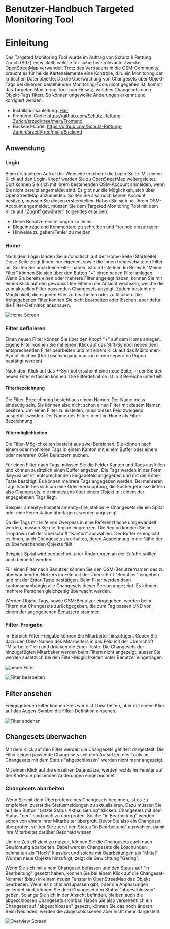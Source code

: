 # Benutzer-Handbuch Targeted Monitoring Tool

# Einleitung

Das Targeted Monitoring Tool wurde im Auftrag von Schutz & Rettung Zürich (SRZ) entwickelt, welche für sicherheitsrelevante Zwecke [OpenStreetMap](https://www.openstreetmap.org/) verwendet. Trotz des Vertrauens in die OSM-Community, braucht es für heikle Kartenelemente eine Kontrolle, d.h. ein Monitoring der kritischen Datenobjekte. Da die Überwachung von Changesets über Objekt-Tags bei diversen bestehenden Monitoring-Tools nicht gegeben ist, kommt das Targeted Monitoring Tool zum Einsatz, welches Changesets nach Objekt-Tags filtert. So können ungewollte Änderungen erkannt und korrigiert werden.

* Installationsanleitung: [Hier](./InstallGuide.md)
* Frontend-Code: https://github.com/Schutz-Rettung-Zurich/srzedi/tree/main/Frontend
* Backend-Code: https://github.com/Schutz-Rettung-Zurich/srzedi/tree/main/Backend

## Anwendung

### Login

Beim erstmaligen Aufruf der Webseite erscheint die Login-Seite. Mit einem Klick auf den Login-Knopf werden Sie zu OpenStreetMap weitergeleitet. Dort können Sie sich mit Ihrem bestehenden OSM-Account anmelden, wenn Sie nicht bereits angemeldet sind. Es gibt nur die Möglichkeit, sich über OpenStreetMap anzumelden. Sollten Sie also noch keinen Account besitzen, müssen Sie diesen erst erstellen. Haben Sie sich mit Ihrem OSM-Account angemeldet, müssen Sie dem Targeted Monitoring Tool mit dem Klick auf "Zugriff gewähren" folgendes erlauben:
* Deine Benutzereinstellungen zu lesen
* Blogeinträge und Kommentare zu schreiben und Freunde einzutragen
* Hinweise zu geben/Fehler zu melden

### Home

Nach dem Login landen Sie automatisch auf der Home-Seite (Startseite). Diese Seite zeigt Ihnen ihre eigenen, sowie die Ihnen freigeschalteten Filter an. Sollten Sie noch keine Filter haben, ist die Liste leer. Im Bereich "Meine Filter" können Sie sich über den Button "+" einen neuen Filter anlegen. Wenn Sie bereits einen oder mehrere Filter angelegt haben, können Sie mit einem Klick auf den gewünschten Filter in die Ansicht wechseln, welche die zum aktuellen Filter passenden Changesets anzeigt. Zudem besteht die Möglichkeit, die eigenen Fiter zu bearbeiten oder zu löschen. Die freigegebenen Filter können Sie nicht bearbeiten oder löschen, aber dafür die Filter-Definition anschauen.

![Home Screen](./images/Home.PNG)

### Filter definieren

Einen neuen Filter können Sie über den Knopf "+" auf dem Home anlegen. Eigene Filter können Sie mit einem Klick auf das Stift-Symbol neben dem entsprechenden Filter bearbeiten und mit einem Klick auf das Mülltonnen-Symol löschen (Der Löschvorgang muss in einem seperaten Popup bestätigt werden).

Nach dem Klick auf das +-Symbol erscheint eine neue Seite, in der Sie den neuen Filter erfassen können. Die Filterdefinition ist in 3 Bereiche unterteilt:

#### Filterbezeichnung

Die Filter-Bezeichnung besteht aus einem Namen. Der Name muss eindeutig sein, Sie können also nicht schon einen Filter mit diesem Namen besitzen. Um einen Filter zu erstellen, muss dieses Feld zwingend ausgefüllt werden. Der Name des Filters dient im Home als Filter-Bezeichnung.

#### Filtermöglichkeiten

Die Filter-Möglichkeiten besteht aus zwei Bereichen. Sie können nach einem oder mehreren Tags in einem Kanton mit einem Buffer oder einem oder mehreren OSM-Benutzern suchen.

Für einen Filter nach Tags, müssen Sie die Felder Kanton und Tags ausfüllen und können zusätzlich einen Buffer angeben. Die Tags werden in der Form 'key=value' im entsprechenden Eingabefeld angegeben und mit der Enter-Taste bestätigt. Es können mehrere Tags angegeben werden. Bei mehreren Tags handelt es sich um eine Oder-Verknüpfung, die Suchergebnisse liefern also Changesets, die mindestens über einem Objekt mit einem der angegebenen Tags liegt.

Beispiel: amenity=hospital amenity=fire_station -> Changesets die ein Spital oder eine Feuerstation überlagern, werden angezeigt.

Da die Tags mit Hilfe von Overpass in eine Referenzfläche umgewandelt werden, müssen Sie die Region eingrenzen. Die Region können Sie im Dropdown mit der Überschrift "Kanton" auswählen. Der Buffer ermöglicht es Ihnen, auch Changesets zu erhalten, deren Ausdehnung in die Nähe der zu überwachenden Objekte fällt.

Beispiel: Spital wird beobachtet, aber Änderungen an der Zufahrt sollten auch bemerkt werden.

Für einen Filter nach Benutzer können Sie den OSM-Benutzernamen des zu überwachenden Nutzers im Feld mit der Überschrift "Benutzer" eingeben und mit der Enter-Taste bestätigen. Beim Filter werden dann kantonsunabhängig alle Changesets dieser Person angezeigt. Es können mehrere Personen gleichzeitig überwacht werden.

Werden Objekt-Tags, sowie OSM-Benutzer eingegeben, werden beim Filtern nur Changesets zurückgegeben, die zum Tag passen UND von einem der angegebenen Benutzern stammen.

### Filter-Freigabe

Im Bereich Filter-Freigabe können Sie Mitarbeiter hinzufügen. Geben Sie dazu den OSM-Namen des Mitarbeiters in das Feld mit der Überschrift "Mitarbeiter" ein und drücken die Enter-Taste. Die Changesets der hinzugefügten Mitarbeiter werden beim Filtern nicht angezeigt, ausser Sie werden zusätzlich bei den Filter-Möglichkeiten unter Benutzer eingetragen.

![neuer Filter](./images/NewFilter.png)

![Filter bearbeiten](./images/EditFilter.png)

## Filter ansehen

Freigegebenen Filter können Sie zwar nicht bearbeiten, aber mit einem Klick auf das Augen-Symbol die Filter-Definition einsehen.

![Filter andehen](./images/FilterView.png)

## Changesets überwachen

Mit dem Klick auf den Filter werden die Changesets gefiltert dargestellt. Die Filter zeigen passende Changesets seit dem Aufsetzen des Tools an. Changesets mit dem Status "abgeschlossen" werden nicht mehr angezeigt.

Mit einem Klick auf die einzelnen Datensätze, werden rechts im Fenster auf der Karte die passenden Änderungen eingezeichnet.

### Changesets abarbeiten

Wenn Sie mit dem Überprüfen eines Changesets beginnen, ist es zu empfehlen, zuerst die Statusmeldungen zu aktualisieren. Dazu müssen Sie auf den Button "Letzte Status Aktualisierung" klicken. Changesets mit dem Status "neu" sind noch zu überprüfen. Solche "in Bearbeitung" werden schon von einem ihrer Mitarbeiter überprüft. Bevor Sie also ein Changeset überprüfen, sollten Sie zuerst den Status "in Bearbeitung" auswählen, damit ihre Mitarbeiter darüber Bescheid wissen.

Um die Zeit effizient zu nutzen, können Sie die Changesets auch nach Gewichtung abarbeiten. Dabei werden Changesets die Löschungen beinhalten als "Hoch" klassiert und solche mit Bearbeitungen als "Mittel". Wurden neue Objekte hinzufügt, zeigt die Gewichtung "Gering".

Wenn Sie sich mit einem Changeset befassen und den Status auf "in Bearbeitung" gesetzt haben, können Sie bei einem Klick auf die Changeset-Nummer (blau) in einem neuen Fenster in OpenStreetMap das Objekt bearbeiten. Wenn es nichts anzupassen gibt, oder die Anpassungen vollendet sind, können Sie dem Changeset den Status "abgeschlossen" geben. Solange Sie sich in der Ansicht befinden, bleiben auch die abgeschlossen Changesets sichtbar. Haben Sie also versehentlich ein Changeset auf "abgeschlossen" gesetzt, können Sie das noch ändern. Beim Neuladen, werden die Abgeschlossenen aber nicht mehr dargestellt.

![Overview Screen](./images/Overview.PNG)

